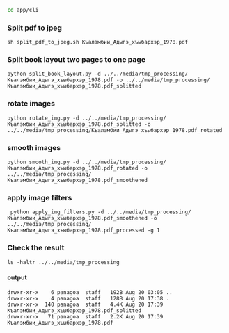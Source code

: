 
```sh
cd app/cli
```

### Split pdf to jpeg
```shell
sh split_pdf_to_jpeg.sh Къалэмбии_Адыгэ_хъыбархэр_1978.pdf
```

### Split book layout two pages to one page
```shell
python split_book_layout.py -d ../../media/tmp_processing/Къалэмбии_Адыгэ_хъыбархэр_1978.pdf -o ../../media/tmp_processing/Къалэмбии_Адыгэ_хъыбархэр_1978.pdf_splitted
```

### rotate images
```shell
python rotate_img.py -d ../../media/tmp_processing/Къалэмбии_Адыгэ_хъыбархэр_1978.pdf_splitted -o ../../media/tmp_processing/Къалэмбии_Адыгэ_хъыбархэр_1978.pdf_rotated
```

### smooth images
```shell
python smooth_img.py -d ../../media/tmp_processing/Къалэмбии_Адыгэ_хъыбархэр_1978.pdf_rotated -o ../../media/tmp_processing/Къалэмбии_Адыгэ_хъыбархэр_1978.pdf_smoothened
```

### apply image filters 
```shell
 python apply_img_filters.py -d ../../media/tmp_processing/Къалэмбии_Адыгэ_хъыбархэр_1978.pdf_smoothened -o ../../media/tmp_processing/Къалэмбии_Адыгэ_хъыбархэр_1978.pdf_processed -g 1
```


### Check the result
```shell
ls -haltr ../../media/tmp_processing                                                                
```

#### output
```text
drwxr-xr-x    6 panagoa  staff   192B Aug 20 03:05 ..
drwxr-xr-x    4 panagoa  staff   128B Aug 20 17:38 .
drwxr-xr-x  140 panagoa  staff   4.4K Aug 20 17:39 Къалэмбии_Адыгэ_хъыбархэр_1978.pdf_splitted
drwxr-xr-x   71 panagoa  staff   2.2K Aug 20 17:39 Къалэмбии_Адыгэ_хъыбархэр_1978.pdf
```
